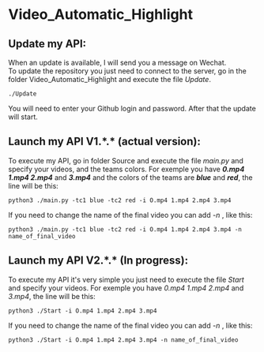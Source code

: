 # Video_Automatic_Highlight

## Update my API:

When an update is available, I will send you a message on Wechat.  
To update the repository you just need to connect to the server, go in the folder Video_Automatic_Highlight and execute the file *Update*.

```
./Update
```

You will need to enter your Github login and password. After that the update will start.


## Launch my API V1.\*.\* (actual version):

To execute my API, go in folder Source and execute the file *main.py* and specify your videos, and the teams colors. For exemple you have __*0.mp4 1.mp4 2.mp4*__ and __*3.mp4*__ and the colors of the teams are __*blue*__ and __*red*__, the line will be this:

```
python3 ./main.py -tc1 blue -tc2 red -i O.mp4 1.mp4 2.mp4 3.mp4
```

If you need to change the name of the final video you can add *-n* , like this:

```
python3 ./main.py -tc1 blue -tc2 red -i O.mp4 1.mp4 2.mp4 3.mp4 -n name_of_final_video
```

## Launch my API V2.\*.\* (In progress):

To execute my API it's very simple you just need to execute the file *Start* and specify your videos. For exemple you have *0.mp4 1.mp4 2.mp4* and *3.mp4*, the line will be this:

```
python3 ./Start -i O.mp4 1.mp4 2.mp4 3.mp4
```

If you need to change the name of the final video you can add *-n* , like this:

```
python3 ./Start -i O.mp4 1.mp4 2.mp4 3.mp4 -n name_of_final_video
```
